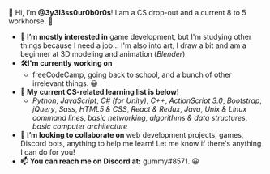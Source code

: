 👋 Hi, I’m **@3y3l3ss0ur0b0r0s**! I am a CS drop-out and a current 8 to 5 workhorse. 🙂

- **👀 I’m mostly interested in** game development, but I'm studying other things because I need a job... I'm also into art; I draw a bit and am a beginner at 3D modeling and animation (*Blender*).
- **🛠I'm currently working on**
  - freeCodeCamp, going back to school, and a bunch of other irrelevant things. 😀
- **🌱 My current CS-related learning list is below!**
  - *Python*, *JavaScript*, *C# (for Unity)*, *C++*, *ActionScript 3.0*, *Bootstrap*, *jQuery*, *Sass*, *HTML5 & CSS*, *React & Redux*, *Java*, *Unix & Linux command lines*, *basic networking*, *algorithms & data structures*, *basic computer architecture*
- **🤝 I’m looking to collaborate on** web development projects, games, Discord bots, anything to help me learn! Let me know if there's anything I can do for you!
- **📫 You can reach me on Discord at:** gummy#8571. 😀

<!---
3y3l3ss0ur0b0r0s/3y3l3ss0ur0b0r0s is a ✨ special ✨ repository because its `README.md` (this file) appears on your GitHub profile.
You can click the Preview link to take a look at your changes.
--->

